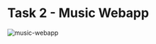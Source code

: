# Task 2 - Music Webapp
![music-webapp](https://github.com/aniruddha76/Music-Webapp/assets/109715980/0bcce018-5b38-40ac-932c-a346345ad45e)
